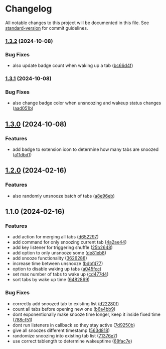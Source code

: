 # Changelog

All notable changes to this project will be documented in this file. See [standard-version](https://github.com/conventional-changelog/standard-version) for commit guidelines.

### [1.3.2](https://github.com/gvdp/chrome-shuffle-tabs/compare/v1.3.1...v1.3.2) (2024-10-08)

### Bug Fixes

- also update badge count when waking up a tab ([bc66d4f](https://github.com/gvdp/chrome-shuffle-tabs/commit/bc66d4fcdfa6580b8cf15628098bae92bf7d93c2))

### [1.3.1](https://github.com/gvdp/chrome-shuffle-tabs/compare/v1.3.0...v1.3.1) (2024-10-08)

### Bug Fixes

- also change badge color when unsnoozing and wakeup status changes ([aad051b](https://github.com/gvdp/chrome-shuffle-tabs/commit/aad051b310daddb7e885fdc10873fdaffbc6b453))

## [1.3.0](https://github.com/gvdp/chrome-shuffle-tabs/compare/v1.2.0...v1.3.0) (2024-10-08)

### Features

- add badge to extension icon to determine how many tabs are snoozed ([a11dbd1](https://github.com/gvdp/chrome-shuffle-tabs/commit/a11dbd1379e4f156cd8c189ce8a927708c6750a6))

## [1.2.0](https://github.com/gvdp/chrome-shuffle-tabs/compare/v1.1.0...v1.2.0) (2024-02-16)

### Features

- also randomly unsnooze batch of tabs ([a8e96eb](https://github.com/gvdp/chrome-shuffle-tabs/commit/a8e96ebda4a9e0510043b574a152ce643fe6eeb5))

## 1.1.0 (2024-02-16)

### Features

- add action for merging all tabs ([d652297](https://github.com/gvdp/chrome-shuffle-tabs/commit/d652297c604b9f90ec45348e7d7c7cf959a45f6d))
- add command for only snoozing current tab ([4a2ae44](https://github.com/gvdp/chrome-shuffle-tabs/commit/4a2ae44d700c6b86231deddd28349739d8eab1ab))
- add key listener for triggering shuffle ([25b2648](https://github.com/gvdp/chrome-shuffle-tabs/commit/25b264843fb062dd213e64b678bf35e9f58c07ac))
- add option to only unsnooze some ([de81eb8](https://github.com/gvdp/chrome-shuffle-tabs/commit/de81eb842575359f0b6e5fe571de951279420026))
- add snooze functionality ([3626288](https://github.com/gvdp/chrome-shuffle-tabs/commit/362628841b87183bbf818df8543a9d9f727aa309))
- increase time between unsnooze ([bdbf477](https://github.com/gvdp/chrome-shuffle-tabs/commit/bdbf47730a987f17d27b217e5b9359e01fd9c7bf))
- option to disable waking up tabs ([a045fcc](https://github.com/gvdp/chrome-shuffle-tabs/commit/a045fcc47aec0924a1abd1f390d18c9e9de8e750))
- set max number of tabs to wake up ([cd477d4](https://github.com/gvdp/chrome-shuffle-tabs/commit/cd477d4cb0e8ff2d457a3c3925b5d6372a09458e))
- sort tabs by wake up time ([6482869](https://github.com/gvdp/chrome-shuffle-tabs/commit/6482869d76b897a8768131e9096550c83ddf97de))

### Bug Fixes

- correctly add snoozed tab to existing list ([d22280f](https://github.com/gvdp/chrome-shuffle-tabs/commit/d22280fd18557bebdc7ce1d188d638337b20e25c))
- count all tabs before opening new one ([b6a4bb9](https://github.com/gvdp/chrome-shuffle-tabs/commit/b6a4bb96494ce9113e315124cfef9aa23ff2c8b7))
- dont exponentionally make snooze time longer, keep it inside fixed time ([788cf51](https://github.com/gvdp/chrome-shuffle-tabs/commit/788cf51c1b82b3249f091e05351ba7dc2c481a1a))
- dont run listeners in callback so they stay active ([7d9250b](https://github.com/gvdp/chrome-shuffle-tabs/commit/7d9250b9a74dbe7b521dde00c9f75aab700aad30))
- give all snoozes different timestamp ([563d818](https://github.com/gvdp/chrome-shuffle-tabs/commit/563d818a07e0bc38b3df7d1206f70c420b1061e6))
- randomize snoozing into existing tab list ([71376e7](https://github.com/gvdp/chrome-shuffle-tabs/commit/71376e7d711d6737af4982bd3c22d0e50389d191))
- use correct tablength to determine wakeuptime ([68fac7e](https://github.com/gvdp/chrome-shuffle-tabs/commit/68fac7e4ffd2ef14bf150a6dfd3afe175bf48f40))
